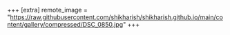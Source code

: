 +++
[extra]
remote_image = "https://raw.githubusercontent.com/shikharish/shikharish.github.io/main/content/gallery/compressed/DSC_0850.jpg"
+++
